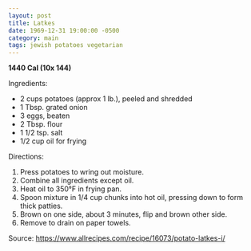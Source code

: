 ```yaml
---
layout: post
title: Latkes
date: 1969-12-31 19:00:00 -0500
category: main
tags: jewish potatoes vegetarian
---
```

<b>1440 Cal (10x 144)</b>
  
Ingredients:  
<ul>
 	<li>2 cups potatoes (approx 1 lb.), peeled and shredded</li>
 	<li>1 Tbsp. grated onion</li>
 	<li>3 eggs, beaten</li>
 	<li>2 Tbsp. flour</li>
 	<li>1 1/2 tsp. salt</li>
 	<li>1/2 cup oil for frying</li>
</ul>
Directions:  
<ol>
 	<li>Press potatoes to wring out moisture.</li>
 	<li>Combine all ingredients except oil.</li>
 	<li>Heat oil to 350°F in frying pan.</li>
 	<li>Spoon mixture in 1/4 cup chunks into hot oil, pressing down to form thick patties.</li>
 	<li>Brown on one side, about 3 minutes, flip and brown other side.</li>
 	<li>Remove to drain on paper towels.</li>
</ol>
Source: <a href="https://www.allrecipes.com/recipe/16073/potato-latkes-i/">https://www.allrecipes.com/recipe/16073/potato-latkes-i/</a>
